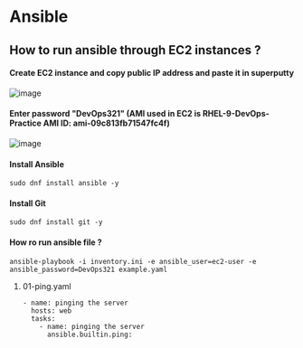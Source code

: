 
# Ansible

## How to run ansible through EC2 instances ?


#### Create EC2 instance and copy public IP address and paste it in superputty
![image](https://github.com/user-attachments/assets/e06f9098-4b25-4d27-bdbb-fa54d4a14fc6)


#### Enter password "DevOps321" (AMI used in EC2 is RHEL-9-DevOps-Practice  AMI ID: ami-09c813fb71547fc4f)
![image](https://github.com/user-attachments/assets/dd25ffb4-dd85-4a5b-863c-0a3e2d33ff3f)

#### Install Ansible
```
sudo dnf install ansible -y
```

#### Install Git
```
sudo dnf install git -y
```

#### How ro run ansible file ? 
```
ansible-playbook -i inventory.ini -e ansible_user=ec2-user -e ansible_password=DevOps321 example.yaml
```

1. 01-ping.yaml
   ```
   - name: pinging the server
     hosts: web
     tasks:
       - name: pinging the server
         ansible.builtin.ping:
   ```
